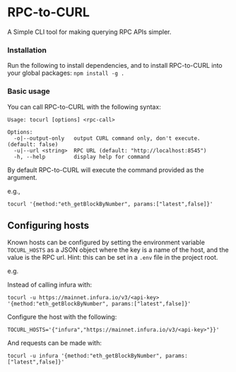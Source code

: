 # RPC-to-CURL

A Simple CLI tool for making querying RPC APIs simpler.

### Installation

Run the following to install dependencies, and to install RPC-to-CURL into your global packages:
`npm install -g .`

### Basic usage

You can call RPC-to-CURL with the following syntax:

```
Usage: tocurl [options] <rpc-call>

Options:
  -o|--output-only   output CURL command only, don't execute. (default: false)
  -u|--url <string>  RPC URL (default: "http://localhost:8545")
  -h, --help         display help for command
```

By default RPC-to-CURL will execute the command provided as the <rpc-call> argument.

e.g.,

```
tocurl '{method:"eth_getBlockByNumber", params:["latest",false]}'
```

## Configuring hosts

Known hosts can be configured by setting the environment variable `TOCURL_HOSTS` as a JSON object where the key is a name of the host, and the value is the RPC url. Hint: this can be set in a `.env` file in the project root.

e.g.

Instead of calling infura with:

```
tocurl -u https://mainnet.infura.io/v3/<api-key> '{method:"eth_getBlockByNumber", params:["latest",false]}'
```

Configure the host with the following:

```
TOCURL_HOSTS='{"infura","https://mainnet.infura.io/v3/<api-key>"}}'
```

And requests can be made with:

```
tocurl -u infura '{method:"eth_getBlockByNumber", params:["latest",false]}'
```

